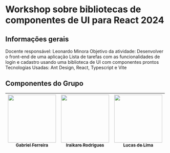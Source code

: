 # Workshop sobre bibliotecas de componentes de UI para React 2024

## Informações gerais
Docente responsável: Leonardo Minora
Objetivo da atividade: Desenvolver o front-end de uma aplicação Lista de tarefas com as funcionalidades de login e cadastro usando uma biblioteca de UI com componentes prontos
Tecnologias Usadas: Ant Design, React, Typescript e Vite

## Componentes do Grupo
| [<img align="center" src="https://avatars.githubusercontent.com/u/84422577?v=4" width=150><br><sub>Gabriel Ferreira</sub>](https://github.com/GabsFerrarii) |  [<img src="https://avatars.githubusercontent.com/u/101957823?v=4" width=150><br><sub>Iraikare Rodrigues</sub>](https://github.com/iraikare) |  [<img src="https://avatars.githubusercontent.com/u/93940387?v=4" width=150><br><sub>Lucas de Lima</sub>](https://github.com/monzadrifteiro) |
| :---: | :---: | :---: |


